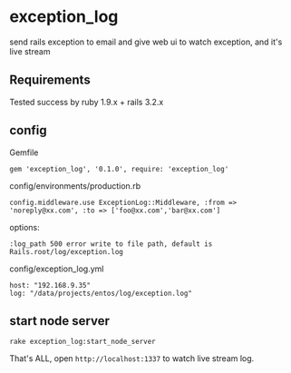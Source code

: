 exception_log
=============

send rails exception to email and give web ui to watch exception, and it's live stream

## Requirements
  
  Tested success by ruby 1.9.x + rails 3.2.x

## config

  Gemfile

    gem 'exception_log', '0.1.0', require: 'exception_log'
  
  config/environments/production.rb 

    config.middleware.use ExceptionLog::Middleware, :from => 'noreply@xx.com', :to => ['foo@xx.com','bar@xx.com']

  options:

    :log_path 500 error write to file path, default is Rails.root/log/exception.log

  config/exception_log.yml

    host: "192.168.9.35"
    log: "/data/projects/entos/log/exception.log"

## start node server

    rake exception_log:start_node_server

That's ALL, open `http://localhost:1337` to watch live stream log.
  
